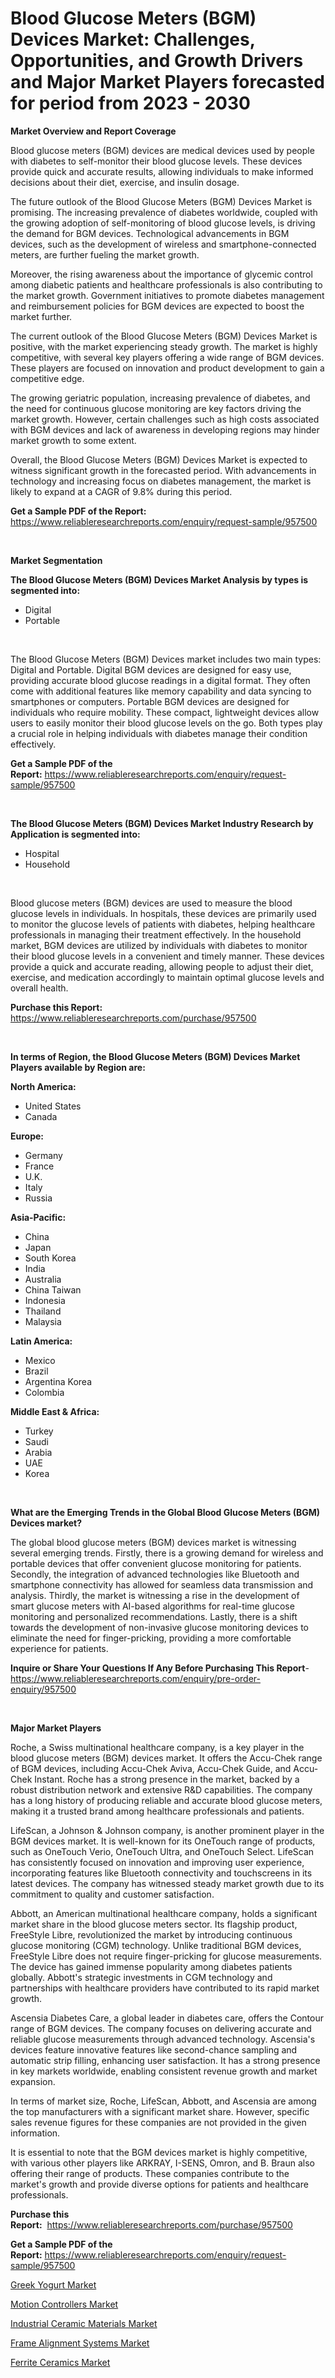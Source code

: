 <p><h1>Blood Glucose Meters (BGM) Devices Market: Challenges, Opportunities, and Growth Drivers and Major Market Players forecasted for period from 2023 - 2030</h1></p><p><strong>Market Overview and Report Coverage</strong></p>
<p><p>Blood glucose meters (BGM) devices are medical devices used by people with diabetes to self-monitor their blood glucose levels. These devices provide quick and accurate results, allowing individuals to make informed decisions about their diet, exercise, and insulin dosage.</p><p>The future outlook of the Blood Glucose Meters (BGM) Devices Market is promising. The increasing prevalence of diabetes worldwide, coupled with the growing adoption of self-monitoring of blood glucose levels, is driving the demand for BGM devices. Technological advancements in BGM devices, such as the development of wireless and smartphone-connected meters, are further fueling the market growth.</p><p>Moreover, the rising awareness about the importance of glycemic control among diabetic patients and healthcare professionals is also contributing to the market growth. Government initiatives to promote diabetes management and reimbursement policies for BGM devices are expected to boost the market further.</p><p>The current outlook of the Blood Glucose Meters (BGM) Devices Market is positive, with the market experiencing steady growth. The market is highly competitive, with several key players offering a wide range of BGM devices. These players are focused on innovation and product development to gain a competitive edge.</p><p>The growing geriatric population, increasing prevalence of diabetes, and the need for continuous glucose monitoring are key factors driving the market growth. However, certain challenges such as high costs associated with BGM devices and lack of awareness in developing regions may hinder market growth to some extent.</p><p>Overall, the Blood Glucose Meters (BGM) Devices Market is expected to witness significant growth in the forecasted period. With advancements in technology and increasing focus on diabetes management, the market is likely to expand at a CAGR of 9.8% during this period.</p></p>
<p><strong>Get a Sample PDF of the Report:</strong> <a href="https://www.reliableresearchreports.com/enquiry/request-sample/957500">https://www.reliableresearchreports.com/enquiry/request-sample/957500</a></p>
<p>&nbsp;</p>
<p><strong>Market Segmentation</strong></p>
<p><strong>The Blood Glucose Meters (BGM) Devices Market Analysis by types is segmented into:</strong></p>
<p><ul><li>Digital</li><li>Portable</li></ul></p>
<p>&nbsp;</p>
<p><p>The Blood Glucose Meters (BGM) Devices market includes two main types: Digital and Portable. Digital BGM devices are designed for easy use, providing accurate blood glucose readings in a digital format. They often come with additional features like memory capability and data syncing to smartphones or computers. Portable BGM devices are designed for individuals who require mobility. These compact, lightweight devices allow users to easily monitor their blood glucose levels on the go. Both types play a crucial role in helping individuals with diabetes manage their condition effectively.</p></p>
<p><strong>Get a Sample PDF of the Report:</strong>&nbsp;<a href="https://www.reliableresearchreports.com/enquiry/request-sample/957500">https://www.reliableresearchreports.com/enquiry/request-sample/957500</a></p>
<p>&nbsp;</p>
<p><strong>The Blood Glucose Meters (BGM) Devices Market Industry Research by Application is segmented into:</strong></p>
<p><ul><li>Hospital</li><li>Household</li></ul></p>
<p>&nbsp;</p>
<p><p>Blood glucose meters (BGM) devices are used to measure the blood glucose levels in individuals. In hospitals, these devices are primarily used to monitor the glucose levels of patients with diabetes, helping healthcare professionals in managing their treatment effectively. In the household market, BGM devices are utilized by individuals with diabetes to monitor their blood glucose levels in a convenient and timely manner. These devices provide a quick and accurate reading, allowing people to adjust their diet, exercise, and medication accordingly to maintain optimal glucose levels and overall health.</p></p>
<p><strong>Purchase this Report:</strong>&nbsp; <a href="https://www.reliableresearchreports.com/purchase/957500">https://www.reliableresearchreports.com/purchase/957500</a></p>
<p>&nbsp;</p>
<p><strong>In terms of Region, the Blood Glucose Meters (BGM) Devices Market Players available by Region are:</strong></p>
<p>
    <p> <strong> North America: </strong>
        <ul>
            <li>United States</li>
            <li>Canada</li>
        </ul>
        </p> 
    <p> <strong> Europe: </strong>
        <ul>
            <li>Germany</li>
            <li>France</li>
            <li>U.K.</li>
            <li>Italy</li>
            <li>Russia</li>
        </ul>
        </p> 
    <p> <strong> Asia-Pacific: </strong>
        <ul>
            <li>China</li>
            <li>Japan</li>
            <li>South Korea</li>
            <li>India</li>
            <li>Australia</li>
            <li>China Taiwan</li>
            <li>Indonesia</li>
            <li>Thailand</li>
            <li>Malaysia</li>
        </ul>
        </p> 
    <p> <strong> Latin America: </strong>
        <ul>
            <li>Mexico</li>
            <li>Brazil</li>
            <li>Argentina Korea</li>
            <li>Colombia</li>
        </ul>
        </p> 
    <p> <strong> Middle East & Africa: </strong>
        <ul>
            <li>Turkey</li>
            <li>Saudi</li>
            <li>Arabia</li>
            <li>UAE</li>
            <li>Korea</li>
        </ul>
    </p>
    </p>
<p>&nbsp;</p>
<p><strong>What are the Emerging Trends in the Global Blood Glucose Meters (BGM) Devices market?</strong></p>
<p><p>The global blood glucose meters (BGM) devices market is witnessing several emerging trends. Firstly, there is a growing demand for wireless and portable devices that offer convenient glucose monitoring for patients. Secondly, the integration of advanced technologies like Bluetooth and smartphone connectivity has allowed for seamless data transmission and analysis. Thirdly, the market is witnessing a rise in the development of smart glucose meters with AI-based algorithms for real-time glucose monitoring and personalized recommendations. Lastly, there is a shift towards the development of non-invasive glucose monitoring devices to eliminate the need for finger-pricking, providing a more comfortable experience for patients.</p></p>
<p><strong>Inquire or Share Your Questions If Any Before Purchasing This Report</strong>- <a href="https://www.reliableresearchreports.com/enquiry/pre-order-enquiry/957500">https://www.reliableresearchreports.com/enquiry/pre-order-enquiry/957500</a></p>
<p>&nbsp;</p>
<p><strong>Major Market Players</strong></p>
<p><p>Roche, a Swiss multinational healthcare company, is a key player in the blood glucose meters (BGM) devices market. It offers the Accu-Chek range of BGM devices, including Accu-Chek Aviva, Accu-Chek Guide, and Accu-Chek Instant. Roche has a strong presence in the market, backed by a robust distribution network and extensive R&D capabilities. The company has a long history of producing reliable and accurate blood glucose meters, making it a trusted brand among healthcare professionals and patients.</p><p>LifeScan, a Johnson & Johnson company, is another prominent player in the BGM devices market. It is well-known for its OneTouch range of products, such as OneTouch Verio, OneTouch Ultra, and OneTouch Select. LifeScan has consistently focused on innovation and improving user experience, incorporating features like Bluetooth connectivity and touchscreens in its latest devices. The company has witnessed steady market growth due to its commitment to quality and customer satisfaction.</p><p>Abbott, an American multinational healthcare company, holds a significant market share in the blood glucose meters sector. Its flagship product, FreeStyle Libre, revolutionized the market by introducing continuous glucose monitoring (CGM) technology. Unlike traditional BGM devices, FreeStyle Libre does not require finger-pricking for glucose measurements. The device has gained immense popularity among diabetes patients globally. Abbott's strategic investments in CGM technology and partnerships with healthcare providers have contributed to its rapid market growth.</p><p>Ascensia Diabetes Care, a global leader in diabetes care, offers the Contour range of BGM devices. The company focuses on delivering accurate and reliable glucose measurements through advanced technology. Ascensia's devices feature innovative features like second-chance sampling and automatic strip filling, enhancing user satisfaction. It has a strong presence in key markets worldwide, enabling consistent revenue growth and market expansion.</p><p>In terms of market size, Roche, LifeScan, Abbott, and Ascensia are among the top manufacturers with a significant market share. However, specific sales revenue figures for these companies are not provided in the given information.</p><p>It is essential to note that the BGM devices market is highly competitive, with various other players like ARKRAY, I-SENS, Omron, and B. Braun also offering their range of products. These companies contribute to the market's growth and provide diverse options for patients and healthcare professionals.</p></p>
<p><strong>Purchase this Report:</strong>&nbsp;&nbsp;<a href="https://www.reliableresearchreports.com/purchase/957500">https://www.reliableresearchreports.com/purchase/957500</a></p>
<p></p>
<p><strong>Get a Sample PDF of the Report:</strong>&nbsp;<a href="https://www.reliableresearchreports.com/enquiry/request-sample/957500">https://www.reliableresearchreports.com/enquiry/request-sample/957500</a></p>
<p><p><a href="https://www.reportprime.com/greek-yogurt-r6186">Greek Yogurt Market</a></p><p><a href="https://www.reportprime.com/motion-controllers-r1854">Motion Controllers Market</a></p><p><a href="https://www.linkedin.com/pulse/industrial-ceramic-materials-market-challenges-opportunities-2xgne/">Industrial Ceramic Materials Market</a></p><p><a href="https://medium.com/@bobbyrobinson56/frame-alignment-systems-market-size-growth-forecast-2023-2030-a71e9375bdc0">Frame Alignment Systems Market</a></p><p><a href="https://www.linkedin.com/pulse/ferrite-ceramics-market-insights-players-forecast-till-lbhae/">Ferrite Ceramics Market</a></p></p>